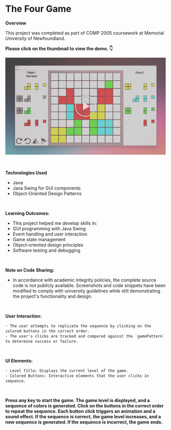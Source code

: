 # The Four Game

**Overview**

This project was completed as part of COMP 2005 coursework at Memorial University of Newfoundland. 

**Please click on the thumbnail to view the demo. 👇**

[![Watch the video](Thumbnail1.png)](https://youtu.be/67zKoRCyHNQ)

<br>

**Technologies Used**
- Java
- Java Swing for GUI components
- Object-Oriented Design Patterns
<br>

**Learning  Outcomes:**

- This project helped me develop skills in:
- GUI programming with Java Swing
- Event handling and user interaction
- Game state management
- Object-oriented design principles
- Software testing and debugging

<br>

**Note on Code Sharing:**
- In accordance with academic integrity policies, the complete source code is not publicly available. Screenshots and code snippets have been modified to comply with university guidelines while still demonstrating the project's functionality and design.
<br>

**User Interaction:**

    - The user attempts to replicate the sequence by clicking on the colored buttons in the correct order.
    - The user's clicks are tracked and compared against the `gamePattern` to determine success or failure.

<br>

**UI Elements:**

    - Level Title: Displays the current level of the game.
    - Colored Buttons: Interactive elements that the user clicks in sequence.

<br>

**Press any key to start the game. The game level is displayed, and a sequence of colors is generated. Click on the buttons in the correct order to repeat the sequence. Each button click triggers an animation and a sound effect. If the sequence is correct, the game level increases, and a new sequence is generated. If the sequence is incorrect, the game ends.**
